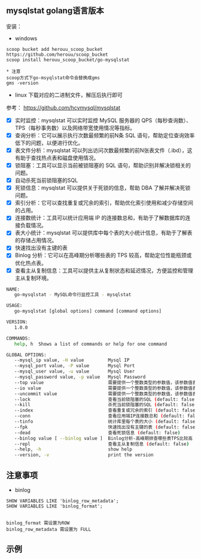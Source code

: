 ## mysqlstat golang语言版本

安装：

* windows

```text
scoop bucket add herouu_scoop_bucket https://github.com/herouu/scoop_bucket
scoop install herouu_scoop_bucket/go-mysqlstat

* 注意
scoop方式下go-msyqlstat命令会替换成gms 
gms -version
```

* linux
  下载对应的二进制文件，解压后执行即可

参考：
https://github.com/hcymysql/mysqlstat

- [x] 实时监控：mysqlstat 可以实时监控 MySQL 服务器的 QPS（每秒查询数）、TPS（每秒事务数）以及网络带宽使用情况等指标。
- [x] 查询分析：它可以展示执行次数最频繁的前N条 SQL 语句，帮助定位查询效率低下的问题，以便进行优化。
- [x] 表文件分析：mysqlstat 可以列出访问次数最频繁的前N张表文件（.ibd），这有助于查找热点表和磁盘使用情况。
- [x] 锁阻塞：工具可以显示当前被锁阻塞的 SQL 语句，帮助识别并解决锁相关的问题。
- [x] 自动杀死当前锁阻塞的SQL
- [x] 死锁信息：mysqlstat 可以提供关于死锁的信息，帮助 DBA 了解并解决死锁问题。
- [x] 索引分析：它可以查找重复或冗余的索引，帮助优化索引使用和减少存储空间的占用。
- [x] 连接数统计：工具可以统计应用端 IP 的连接数总和，有助于了解数据库的连接负载情况。
- [x] 表大小统计：mysqlstat 可以提供库中每个表的大小统计信息，有助于了解表的存储占用情况。
- [x] 快速找出没有主键的表
- [x] Binlog 分析：它可以在高峰期分析哪些表的 TPS 较高，帮助定位性能瓶颈或优化热点表。
- [x] 查看主从复制信息：工具可以提供主从复制状态和延迟情况，方便监控和管理主从复制环境。

```bash
NAME:
   go-mysqlstat - MySQL命令行监控工具 - mysqlstat

USAGE:
   go-mysqlstat [global options] command [command options]

VERSION:
   1.0.0

COMMANDS:
   help, h  Shows a list of commands or help for one command

GLOBAL OPTIONS:
   --mysql_ip value, -H value         Mysql IP
   --mysql_port value, -P value       Mysql Port
   --mysql_user value, -u value       Mysql User
   --mysql_password value, -p value   Mysql Password
   --top value                        需要提供一个整数类型的参数值，该参数值表示执行次数最频繁的前N条SQL语句
   --io value                         需要提供一个整数类型的参数值，该参数值表示访问次数最频繁的前N张表文件ibd
   --uncommit value                   需要提供一个整数类型的参数值，该参数值表示时间>=N秒的未提交事务的SQL
   --lock                             查看当前锁阻塞的SQL (default: false)
   --kill                             杀死当前锁阻塞的SQL (default: false)
   --index                            查看重复或冗余的索引 (default: false)
   --conn                             查看应用端IP连接数总和 (default: false)
   --tinfo                            统计库里每个表的大小 (default: false)
   --fpk                              快速找出没有主键的表 (default: false)
   --dead                             查看死锁信息 (default: false)
   --binlog value [ --binlog value ]  Binlog分析-高峰期排查哪些表TPS比较高
   --repl                             查看主从复制信息 (default: false)
   --help, -h                         show help
   --version, -v                      print the version

```

## 注意事项

* binlog

```text
SHOW VARIABLES LIKE 'binlog_row_metadata'; 
SHOW VARIABLES LIKE 'binlog_format';


binlog_format 需设置为ROW
binlog_row_metadata 需设置为 FULL

```

## 示例